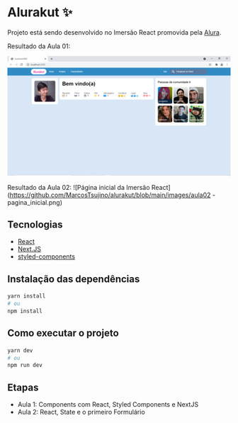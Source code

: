 # Alurakut ✨

Projeto está sendo desenvolvido no Imersão React promovida pela [Alura](https://www.alura.com.br/).

Resultado da Aula 01:

![Página inicial da Imersão React](https://github.com/MarcosTsujino/alurakut/blob/main/images/pagina-inicial.png)



Resultado da Aula 02:
![Página inicial da Imersão React](https://github.com/MarcosTsujino/alurakut/blob/main/images/aula02 - pagina_inicial.png)

## Tecnologias
 - [React](https://reactjs.org)
 - [Next.JS](https://nextjs.org/)
 - [styled-components](https://styled-components.com/)


## Instalação das dependências
```bash
yarn install
# ou
npm install
```

## Como executar o projeto

```bash
yarn dev
# ou
npm run dev
```

## Etapas
 - Aula 1: Components com React, Styled Components e NextJS
 - Aula 2: React, State e o primeiro Formulário
